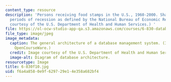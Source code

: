 ```yaml
---
content_type: resource
description: 'Persons receiving food stamps in the U.S., 1960-2000. Shaded areas are
  periods of recession as defined by the National Bureau of Economic Research. (Image
  courtesy of the U.S. Department of Health and Human Services.) '
file: https://ol-ocw-studio-app-qa.s3.amazonaws.com/courses/6-830-database-systems-fall-2010/f6a4a8580e9f629729e14e358a682bf4_6-830f10.jpg
file_type: image/jpeg
image_metadata:
  caption: The general architecture of a database management system. (Image by MIT
    OpenCourseWare.)
  credit: Image courtesy of the U.S. Department of Health and Human Services.
  image-alt: Diagram of database architecture.
resourcetype: Image
title: 6-830f10.jpg
uid: f6a4a858-0e9f-6297-29e1-4e358a682bf4
---
```

